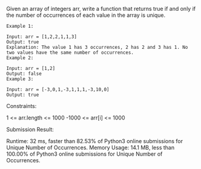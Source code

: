 Given an array of integers arr, write a function that returns true if and only if the number of occurrences of each value in the array is unique.

```
Example 1:

Input: arr = [1,2,2,1,1,3]
Output: true
Explanation: The value 1 has 3 occurrences, 2 has 2 and 3 has 1. No two values have the same number of occurrences.
Example 2:

Input: arr = [1,2]
Output: false
Example 3:

Input: arr = [-3,0,1,-3,1,1,1,-3,10,0]
Output: true

```

Constraints:

1 <= arr.length <= 1000
-1000 <= arr[i] <= 1000

Submission Result:

Runtime: 32 ms, faster than 82.53% of Python3 online submissions for Unique Number of Occurrences.
Memory Usage: 14.1 MB, less than 100.00% of Python3 online submissions for Unique Number of Occurrences.
